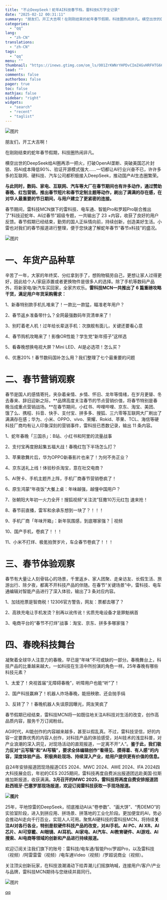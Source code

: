 ```yaml
---
title: "不止DeepSeek！蛇年AI科技春节档，雷科技6万字全记录"
date: "2025-02-12 00:31:11"
summary: "朋友们，开工大吉啊！在刚刚结束的蛇年春节假期，科技圈热闹非凡。横空出世的DeepSeek给AI圈再添..."
categories:
  - "qq"
lang:
  - "zh-CN"
translations:
  - "zh-CN"
tags:
  - "qq"
menu: ""
thumbnail: "https://inews.gtimg.com/om_ls/O01ZrKWNrYHPDvCImZ4GvHRFHTG6612vWUhdgC0NeAUg4AA_640360/0"
lead: ""
comments: false
authorbox: false
pager: true
toc: false
mathjax: false
sidebar: "right"
widgets:
  - "search"
  - "recent"
  - "taglist"
---
```


![图片](https://inews.gtimg.com/om_bt/O3b4F4ybzdMgF6uJSYiCwbKcLyNhR4PKy8dnZCi7nF284AA/641)

朋友们，开工大吉啊！

在刚刚结束的蛇年春节假期，科技圈热闹非凡。

横空出世的DeepSeek给AI圈再添一把火，打破OpenAI垄断、突破美国芯片封锁、将AI成本降低90%、验证开源模式强大……一切都让AI行业兴奋不已，许许多多的互联网、硬科技、汽车公司都积极接入DeepSeek，推动国产AI生态圈繁荣。

**与此同时，数码、家电、互联网、汽车等大厂在春节期间也有许多动作，通过赞助春晚、红包营销，推出春节短片和春节定制主题等动作，刷出了满满的存在感，在对华人最重要的节日期间，与用户建立了更紧密的连接。**

春节期间，雷科技MCN旗下的雷科技、电车通、智能Pro和罗超Pro联合推出了“科技迎蛇年、AI过春节”超级专题，一共输出了 23 +内容，收获了良好的用户反馈。春节假期已经结束，勤劳的国人正纵情向前，持续创新，创造美好生活。小雷也对我们的春节报道进行整理，便于您快速了解蛇年春节“春节x科技”的盛况。

![图片](https://inews.gtimg.com/om_bt/OEbEc0gakncNS14jASW4M2fdSR14IcXqk2MD1BFGgtBsIAA/1000)

**一、年货产品种草**
============

辛苦了一年，大家的年终奖、分红拿到手了，想购物犒劳自己，更想让家人过得更好，因此给个人/家庭添置或者更换物件是很多人的选择。除了手机等数码产品外，将新家电/新汽车买回家，全家齐欢乐。**雷科技MCN一共推出了 6 篇重磅攻略干货，满足用户年货采购需求：**

1、新春特别款手机扎堆来了！一款比一款猛，瞄准老年用户？

2、春节返乡准备带什么？全网最强数码年货清单来了！

3、别盯着老人机！过年给长辈送手机：次旗舰有面儿，关键还要看心意

4、春节购机攻略来了！影像OR性能？学生党“新年搭子”这样选

5、看春晚想换电视大屏？Mini LED、AI是必选项！怎么买？

6、优惠20%！春节数码国补怎么用？我们整理了七个最重要的问题

**二、春节营销观察**
============

春节是国人的感情寄托，夹杂着亲情、乡情、怀旧、龙年等情绪，在岁月更替、冬去春来、辞旧迎新之际，**品牌高度关注春节的节点营销价值，将春节特别是春晚当成重点营销战场。**在春节期间，小红书、哔哩哔哩、京东、淘宝、美团、饿了么、携程、抖音、快手、支付宝、拼多多、搜狐、三六零等互联网大厂刷出了满满存在感；华为、小米、OPPO、vivo、荣耀、Rokid、苹果、TCL、海信等硬科技厂商均有让人印象深刻的营销事件，雷科技已悉数记录，输出 11 条内容。

1、蛇年春晚「三国杀」：B站、小红书和阿里的流量战事

2、支付宝再度掀起集五福大战！春晚红包下半场怎么打？

3、苹果歌舞片后，华为OPPO新春影片也来了！为何不务正业？

4、京东送礼上线！体验秒杀淘宝，意在社交电商？

5、AI贺卡、手机主题齐上阵，手机厂商春节营销卷疯了！

6、原生鸿蒙“年夜饭”大餐上桌：年味越强，越懂中国用户？

7、张朝阳大年初一火力全开！搜狐视频“关注流”狂撒10万元红包 速来抢！

8、春节前直播，雷军和余承东想到一块了？！！！

9、手机厂商「年味开箱」：新年氛围感，到底哪家强？ | 视频

10、国产手机，卷疯了！！！

11、小米不打烊、极氪拍贺岁片，车企春节卷疯了！！！

**三、春节体验观察**
============

春节有大量让人刻骨铭心的场景，千里返乡、家人团聚、走亲访友、长假生活、旅游出行、除夕夜，都离不开科技产品的伴随。在春节“关键场景”中，雷科技、电车通编辑对智能产品进行了深入体验，输出了3 条对应内容。

1、加钱抢票是智商税！12306官方警告，网友：票都去哪了？

2、高铁充电让手机发烫？别再以讹传讹！劣质充电设备才是罪魁祸首

3、电商平台的“春节不打烊”战事：淘宝、京东、拼多多哪家强？

**四、春晚科技舞台**
============

凝聚着全球华人注意力的春晚，早已是“年味”不可或缺的一部分。春晚舞台上，科技产品的比重越来越大，一如科技在生活中所扮演的角色一样。25年春晚有哪些科技元素？

1、太爱了！央视首届“无障碍春晚”，听障用户也能“听”了！

2、国产科技赢麻了！机器人炸场春晚，能扭秧歌、还会抛手绢

3、反转了？！春晚机器人失误原因曝光，网友笑疯了

春节假期已经结束，雷科技MCN将一如既往地关注AI科技对生活的改变，创作高品质内容，服务千万订阅粉丝。

AGI时代，AI能创作的内容越来越多，甚至以假乱真。不过，雷科技坚信，好的内容一定要靠优秀的内容人创作，对科技产品的体验感受，对AI技术的浅显科普，对产业浪潮的深入洞见，对现场活动的直观报道，一定离不开“人”。**鉴于此，我们极力反对“云写稿”和“AI写稿”，要求全体编辑创作“看得见、摸得着、有人感”的内容，深度体验产品、积极奔赴现场、持续深入产业，给用户提供更有价值的信息。**

自24年安排报道团现场报道CES 2024、MWC 2024、AWE 2024、IFA 2024四大科技展会后，年初的CES 2025期间，雷科技再度自费派出报道团远赴美国·拉斯维加斯报道，收获满满。**3月召开的MWC 2025，雷科技将再度自费安排报道团赴西班牙·巴塞罗那现场报道，欢迎订阅雷科技获取一手现场报道。**

**![图片](https://inews.gtimg.com/om_bt/OIwmMLtTy0fC2dXqwgIgWS-H3OC8r3xXVhr9rKV6xTfzMAA/641)**

25年，平地惊雷的DeepSeek，彻底推动AI从“卷参数”、“画大饼”、“秀DEMO”的实验室阶段，进入到拼应用、拼场景、拼落地的工业化阶段。更加便宜的AI，势必会推动AI走向千行百业，实现人人可用。聚焦AI硬科技的雷科技MCN，将持续**关注AI对各行各业，特别是软硬件科技产品的改变，对AI手机、AI PC、AI XR、AI芯片、AI可穿戴、AI眼镜、AI耳机、AI家电、AI汽车、AI教育硬件、AI游戏、AI搜索、AI电商等领域的创新和产品进行持续报道。**

欢迎订阅关注我们旗下的账号：雷科技/电车通/智能Pro/罗超Pro，以及雷科技（视频）/阿雷雷雷（视频）/电车通Video（视频）/罗超说商业（视频）。

关注顶尖创新玩家，在科技浪潮涌动下给弄潮儿们摇旗呐喊，连接用户/客户/产业与品牌，雷科技MCN期待与您继续并肩同行。

![图片](https://inews.gtimg.com/om_bt/OMt8DE3NAkC-yhw5WHgX3DLf37HjVRAtQkPtOKaCuRCFAAA/641)

[qq](https://new.qq.com/rain/a/20250212A00BXK00)
